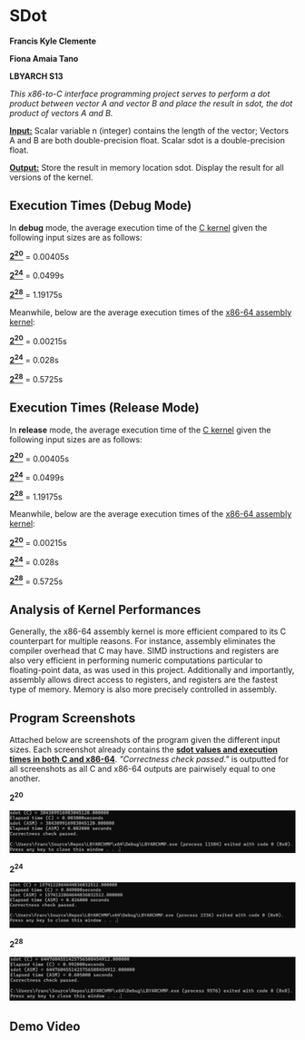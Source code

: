 # SDot
**Francis Kyle Clemente**

**Fiona Amaia Tano**

**LBYARCH S13**

*This x86-to-C interface programming project serves to perform a dot product between vector A and vector B and place the result in sdot, the dot product of vectors A and B.*

<ins>**Input:**</ins> Scalar variable n (integer) contains the length of the vector;  Vectors A and B are both double-precision float. Scalar sdot is a double-precision float.

<ins>**Output:**</ins> Store the result in memory location sdot.  Display the result for all versions of the kernel.

## Execution Times (Debug Mode)

In **debug** mode, the average execution time of the <ins>C kernel</ins> given the following input sizes are as follows:

<ins>**2<sup>20</sup>**</ins> = 0.00405s

<ins>**2<sup>24</sup>**</ins> = 0.0499s

<ins>**2<sup>28</sup>**</ins> = 1.19175s

Meanwhile, below are the average execution times of the <ins>x86-64 assembly kernel</ins>:

<ins>**2<sup>20</sup>**</ins> = 0.00215s

<ins>**2<sup>24</sup>**</ins> = 0.028s

<ins>**2<sup>28</sup>**</ins> = 0.5725s

## Execution Times (Release Mode)

In **release** mode, the average execution time of the <ins>C kernel</ins> given the following input sizes are as follows:

<ins>**2<sup>20</sup>**</ins> = 0.00405s

<ins>**2<sup>24</sup>**</ins> = 0.0499s

<ins>**2<sup>28</sup>**</ins> = 1.19175s

Meanwhile, below are the average execution times of the <ins>x86-64 assembly kernel</ins>:

<ins>**2<sup>20</sup>**</ins> = 0.00215s

<ins>**2<sup>24</sup>**</ins> = 0.028s

<ins>**2<sup>28</sup>**</ins> = 0.5725s

## Analysis of Kernel Performances

Generally, the x86-64 assembly kernel is more efficient compared to its C counterpart for multiple reasons. For instance, assembly eliminates the compiler overhead that C may have. SIMD instructions and registers are also very efficient in performing numeric computations particular to floating-point data, as was used in this project. Additionally and importantly, assembly allows direct access to registers, and registers are the fastest type of memory. Memory is also more precisely controlled in assembly.

## Program Screenshots

Attached below are screenshots of the program given the different input sizes. Each screenshot already contains the <ins>**sdot values and execution times in both C and x86-64**</ins>. *"Correctness check passed."* is outputted for all screenshots as all C and x86-64 outputs are pairwisely equal to one another.

**2<sup>20</sup>**

![2^20](https://github.com/pannkakkes/LBYARCHMP/blob/master/PHOTO1.png)

**2<sup>24</sup>**

![2^24](https://github.com/pannkakkes/LBYARCHMP/blob/master/PHOTO2.png)

**2<sup>28</sup>**

![2^28](https://github.com/pannkakkes/LBYARCHMP/blob/master/PHOTO3.png)

## Demo Video
